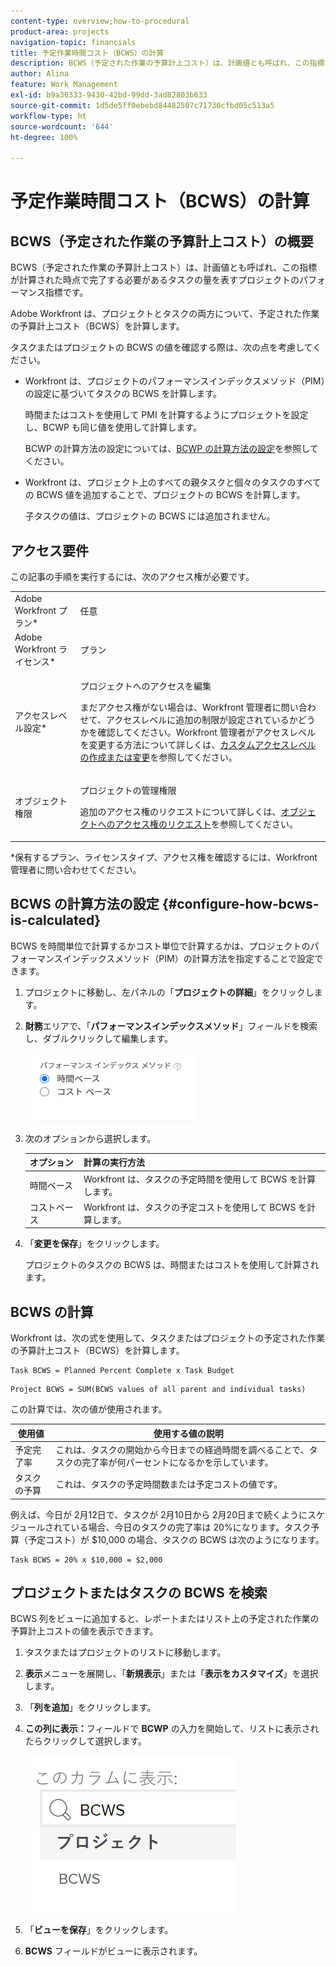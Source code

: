 ```yaml
---
content-type: overview;how-to-procedural
product-area: projects
navigation-topic: financials
title: 予定作業時間コスト（BCWS）の計算
description: BCWS（予定された作業の予算計上コスト）は、計画値とも呼ばれ、この指標が計算された時点で完了する必要があるタスクの量を表すプロジェクトのパフォーマンス指標です。
author: Alina
feature: Work Management
exl-id: b9a36333-9430-42bd-99dd-3ad82803b633
source-git-commit: 1d5de5ff0ebebd84482507c71730cfbd05c513a5
workflow-type: ht
source-wordcount: '644'
ht-degree: 100%

---
```


# 予定作業時間コスト（BCWS）の計算

## BCWS（予定された作業の予算計上コスト）の概要

BCWS（予定された作業の予算計上コスト）は、計画値とも呼ばれ、この指標が計算された時点で完了する必要があるタスクの量を表すプロジェクトのパフォーマンス指標です。

Adobe Workfront は、プロジェクトとタスクの両方について、予定された作業の予算計上コスト（BCWS）を計算します。

タスクまたはプロジェクトの BCWS の値を確認する際は、次の点を考慮してください。

* Workfront は、プロジェクトのパフォーマンスインデックスメソッド（PIM）の設定に基づいてタスクの BCWS を計算します。

  時間またはコストを使用して PMI を計算するようにプロジェクトを設定し、BCWP も同じ値を使用して計算します。

  BCWP の計算方法の設定については、[BCWP の計算方法の設定](#configure-how-bcws-is-calculated)を参照してください。

* Workfront は、プロジェクト上のすべての親タスクと個々のタスクのすべての BCWS 値を追加することで、プロジェクトの BCWS を計算します。

  子タスクの値は、プロジェクトの BCWS には追加されません。

## アクセス要件

この記事の手順を実行するには、次のアクセス権が必要です。

<table style="table-layout:auto"> 
 <col> 
 <col> 
 <tbody> 
  <tr> 
   <td role="rowheader">Adobe Workfront プラン*</td> 
   <td> <p>任意</p> </td> 
  </tr> 
  <tr> 
   <td role="rowheader">Adobe Workfront ライセンス*</td> 
   <td> <p>プラン </p> </td> 
  </tr> 
  <tr> 
   <td role="rowheader">アクセスレベル設定*</td> 
   <td> <p>プロジェクトへのアクセスを編集</p> <p>まだアクセス権がない場合は、Workfront 管理者に問い合わせて、アクセスレベルに追加の制限が設定されているかどうかを確認してください。Workfront 管理者がアクセスレベルを変更する方法について詳しくは、<a href="../../../administration-and-setup/add-users/configure-and-grant-access/create-modify-access-levels.md" class="MCXref xref">カスタムアクセスレベルの作成または変更</a>を参照してください。</p> </td> 
  </tr> 
  <tr> 
   <td role="rowheader">オブジェクト権限</td> 
   <td> <p>プロジェクトの管理権限</p> <p>追加のアクセス権のリクエストについて詳しくは、<a href="../../../workfront-basics/grant-and-request-access-to-objects/request-access.md" class="MCXref xref">オブジェクトへのアクセス権のリクエスト</a>を参照してください。</p> </td> 
  </tr> 
 </tbody> 
</table>

&#42;保有するプラン、ライセンスタイプ、アクセス権を確認するには、Workfront 管理者に問い合わせてください。

## BCWS の計算方法の設定 {#configure-how-bcws-is-calculated}

BCWS を時間単位で計算するかコスト単位で計算するかは、プロジェクトのパフォーマンスインデックスメソッド（PIM）の計算方法を指定することで設定できます。

1. プロジェクトに移動し、左パネルの「**プロジェクトの詳細**」をクリックします。
1. **財務**&#x200B;エリアで、「**パフォーマンスインデックスメソッド**」フィールドを検索し、ダブルクリックして編集します。

   ![](assets/pim-options-hour-cost-based-nwe.png)

1. 次のオプションから選択します。

   | オプション | 計算の実行方法 |
   |---|---|
   | 時間ベース | Workfront は、タスクの予定時間を使用して BCWS を計算します。 |
   | コストベース | Workfront は、タスクの予定コストを使用して BCWS を計算します。 |


1. 「**変更を保存**」をクリックします。

   プロジェクトのタスクの BCWS は、時間またはコストを使用して計算されます。

## BCWS の計算

Workfront は、次の式を使用して、タスクまたはプロジェクトの予定された作業の予算計上コスト（BCWS）を計算します。

```
Task BCWS = Planned Percent Complete x Task Budget
```

```
Project BCWS = SUM(BCWS values of all parent and individual tasks)
```

この計算では、次の値が使用されます。

| 使用値 | 使用する値の説明 |
|---|---|
| 予定完了率 | これは、タスクの開始から今日までの経過時間を調べることで、タスクの完了率が何パーセントになるかを示しています。 |
| タスクの予算 | これは、タスクの予定時間数または予定コストの値です。 |

例えば、今日が 2月12日で、タスクが 2月10日から 2月20日まで続くようにスケジュールされている場合、今日のタスクの完了率は 20%になります。タスク予算（予定コスト）が $10,000 の場合、タスクの BCWS は次のようになります。

```
Task BCWS = 20% x $10,000 = $2,000
```

## プロジェクトまたはタスクの BCWS を検索

BCWS 列をビューに追加すると、レポートまたはリスト上の予定された作業の予算計上コストの値を表示できます。

1. タスクまたはプロジェクトのリストに移動します。
1. **表示**&#x200B;メニューを展開し、「**新規表示**」または「**表示をカスタマイズ**」を選択します。

1. 「**列を追加**」をクリックします。 
1. **この列に表示：**&#x200B;フィールドで **BCWP** の入力を開始して、リストに表示されたらクリックして選択します。

   ![](assets/bcws-in-project-view.png)

1. 「**ビューを保存**」をクリックします。
1. **BCWS** フィールドがビューに表示されます。
